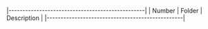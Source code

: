 |-------------------------------------------------|
| Number | Folder |         Description           |
|-------------------------------------------------|